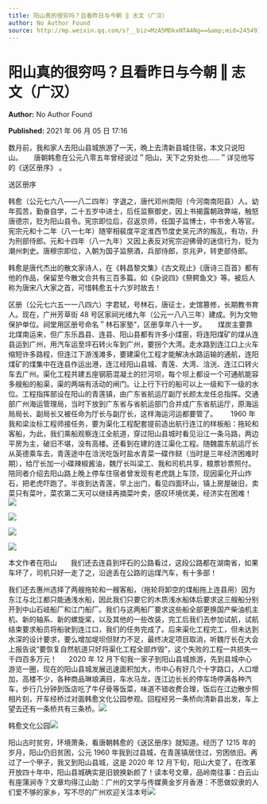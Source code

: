 ```yaml
---
title: 阳山真的很穷吗？且看昨日与今朝 ‖ 志文（广汉）
author: No Author Found
source: http://mp.weixin.qq.com/s?__biz=MzA5MDkxNTA4Ng==&amp;mid=2454911147&amp;idx=1&amp;sn=a63d031ba6643bb3deb9efed07371c65&amp;chksm=87a230cab0d5b9dc74a61c11173a4bf084f65d20de1d7f51b2ebfa990228a6a53c4cd9aed822#rd
---
```


# 阳山真的很穷吗？且看昨日与今朝 ‖ 志文（广汉）

**Author:** No Author Found

**Published:** 2021 年 06 月 05 日 17:16

数月前，我和家人去阳山县城旅游了一天，晩上去清新县城住宿，本文只说阳山。      唐朝韩愈在公元八零五年曾经说过＂阳山，天下之穷处也……＂详见他写的《送区册序》 。

送区册序

韩愈（公元七六八——八二四年）字退之，唐代邓州南阳（今河南南阳县）人。幼年孤苦，勤奋自学，二十五岁中进士，后任监察御史，因上书揭露朝政弊端，触怒唐德宗，贬为阳山县令。宪宗即位后，召返京师，任国子监博士，中书舍人等官。宪宗元和十二年（八一七年）随宰相裴度平定淮西节度史吴元济的叛乱，有功，升为刑部侍郎。元和十四年（八一九年）又因上表反对宪宗迎佛骨的迷信行为，贬为潮州刺史。唐穆宗即位，入朝为国子监祭酒，兵部侍郎，京兆尹，转吏部侍郎。

韩愈是唐代杰出的散文家诗人，在《韩昌黎文集》《古文观止》《唐诗三百首》都有他的作品，保留至今散文合共有三百多篇。如《杂说四》《祭鳄鱼文》等。被后人称为唐宋八大家之首，可惜韩愈五十六岁时故去！

区册（公元七六五一一八四六）字君轼，号林石，唐征士，史馆篡修，长期教书育人。现在，广卅芳草街 48 号区家祠光绪九年（公元一八八三年）建成。列为文物保护单位。祠堂用区册号命名＂林石家塾”，区册享年八十一岁。      煤炭主要靠北煤南运来，但广东乐昌县、连县、阳山县都有许多小煤窑，将连阳煤矿的煤从连县运到广州，用汽车运至坪石转火车到广州，要拐个大湾。走水路到连江口上火车缩短许多路程，但连江下游浅滩多，要建渠化工程才能解决水路运输的通航，连阳煤矿的煤集中在连县作运出港，连江经阳山县城、青莲、大湾、浛洸、连江口转火车去广州。渠化工程共建五座钢筋混凝土的拦河坝，每个坝上都设一个可通航能容多艘船的船渠，渠的两端有活动的闸门。让上行下行的船可以上一级和下一级的水位。工程指挥部设在阳山的青莲镇，由广东省航运厅副厅长颜太龙任总指挥。交通部广州海运管理局，当时下放到广东省与省航运部门合并成广东省航运厅，原海运局局长、副局长又被任命为厅长与副厅长，这样海运河运都要管了。       1960 年我和梁汝标工程师接任务，要为渠化工程配套提前造出航行连江的样板船：拖轮和客船，为此，我们乘船观察连江全航道，穿过阳山县城时看见沿江一条马路，两边平房为主，破旧不堪，没有高楼。还看到在建的连江渠化工程。随魏震东航运厅长从英德乘车去，青莲途中在浛洸吃饭时盐水青菜一碟作餸（当时是三年经济困难时期），给厅长加一小碟辣椒酱油，魏厅长叫梁工、我和司机共享，粮票钞票照付。陪同者介绍去阳山路上晚上停车住宿者曾发现有老虎跳上车顶，现因渠化开山炸石，把老虎吓跑了。半夜到达青莲，早上出门，看见四面环山，镇上房屋破旧，卖菜只有菜叶，菜农第二天可以继续再摘菜叶卖，感叹环境优美，经济实在困难！![](https://mmbiz.qpic.cn/mmbiz_jpg/PJWG74pLsMaKliajX08I9t22UfPBS28nOF65x0LFhiacCcx3dicLpFczRPuSSUPHlIYzoiaM1pAeOV3UVvPAU4vkzQ/640)

![](https://mmbiz.qpic.cn/mmbiz_jpg/PJWG74pLsMaKliajX08I9t22UfPBS28nOiaQtuTu74G7bhX7xNEJ7W16ob13lV4beF3uwJ5tb9E1dBTXhXNT1Mag/640)

![](https://mmbiz.qpic.cn/mmbiz_png/Ljib4So7yuWiayq0PptW6FeMlRGNynYhvI3VVGyiaXl7OVLBNsbIm7WrsXkX6oSIwaAtksbFByGicqsZgASH8vcVxA/640?wx_fmt=png)

![](https://mmbiz.qpic.cn/mmbiz_png/Ljib4So7yuWiayq0PptW6FeMlRGNynYhvI3VVGyiaXl7OVLBNsbIm7WrsXkX6oSIwaAtksbFByGicqsZgASH8vcVxA/640?wx_fmt=png)

本文作者在阳山       我们还去连县到坪石的公路看过，这段公路都在湖南省，如果车坏了，司机只好一走了之，沿途丢在公路的运煤汽车，有十多部！

我们还去惠州选择了两艘拖轮和一艘客船，（拖轮将卸空的煤船拖上连县用）因为东江与北江都只能通浅水船，因此我们只要它的木质浅水船体后要求这三艘船分别开到中山石岐船厂和江门船厂。我们与这两船厂要求这些船全部更换国产柴油机主机、新的轴系、新的螺旋桨，以及其他的一些改装，完工后我们去参加试航，试航结束要求船员将船驶到连江口，我们的任务完成了。后来渠化工程完工，但未达到水深的设计要求，要么增加堤坝但财力不足，最终决定项目取消，听魏厅长在大会上报告说“要恢复自然航道只好将渠化工程全部炸毁”，这个失败的工程一共损失一千四百多万元！      2020 年 12 月下旬我一家子到阳山县城旅游，先到县城中心游览一圈，现在的阳山县城发展迅速面积加大，市中心有好几个十字路口，人口增加，高楼不少，各种商品琳琅满目，车水马龙，连江边长长的停车场停满各种汽车，步行几分钟到饭店吃了牛仔骨等饭菜，味道不错收费合理，饭后在江边散步照相片刻，开车经桥过对面韩愈文化公园参观。回程经另一条桥向清新县出发，车上望去还有一条桥共有三条桥。![](https://mmbiz.qpic.cn/mmbiz_jpg/PJWG74pLsMaKliajX08I9t22UfPBS28nOegkplwmmP0picxwzJegOLa9icTzicByJO3YRNaiaUicXcDFib1mQpianZ1qBA/640)

韩愈文化公园![](https://mmbiz.qpic.cn/mmbiz_gif/Ljib4So7yuWia7I1iaVZF7tqV6BApWVRIH1p15t2NNoaHKJiaxOOx7RicfEQ8bb2hFgqvQuFroUmBp7HicCYxtpFeSnQ/640?wx_fmt=gif)

阳山古时贫穷，环境萧条，看唐朝韩愈的《送区册序》就知道。经历了 1215 年的岁月，阳山仍旧贫困，公元 1960 年我到过县城，在青莲镇居住过，穷困依旧。再过了一个甲子，我又到阳山县城，这是 2020 年 12 月下旬，阳山大变了，在改革开放四十年中，阳山县城确实是旧貌换新颜了！读本号文章，品岭南往事：白云山有座蒲涧寺？文章均得江山助：广州的文学与传媒黄金岁月香港：不愿做奴隶的人们爱不够的家乡，写不尽的广州欢迎关注本号![](https://mmbiz.qpic.cn/mmbiz_jpg/PJWG74pLsMaKliajX08I9t22UfPBS28nOqI2bmY9ia7gv2KOSsj64qtk1fO9micibflsvZ7HPoAVicia2cTX0gibvYGkA/640)
